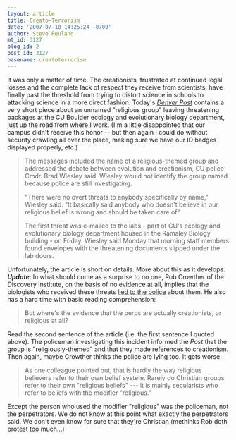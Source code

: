```yaml
---
layout: article
title: Creato-Terrorism
date: '2007-07-10 14:25:24 -0700'
author: Steve Reuland
mt_id: 3127
blog_id: 2
post_id: 3127
basename: creatoterrorism
---
```

It was only a matter of time.  The creationists, frustrated at continued legal losses and the complete lack of respect they receive from scientists, have finally past the threshold from trying to distort science in schools to attacking science in a more direct fashion.  Today's [_Denver Post_](http://www.denverpost.com/news/ci_6336193) contains a very short piece about an unnamed "religious group" leaving threatening packages at the CU Boulder ecology and evolutionary biology department, just up the road from where I work.  (I'm a little disappointed that our campus didn't receive this honor -- but then again I could do without security crawling all over the place, making sure we have our ID badges displayed properly, etc.)  

> The messages included the name of a religious-themed group and addressed the debate between evolution and creationism, CU police Cmdr. Brad Wiesley said. Wiesley would not identify the group named because police are still investigating.
> 
> "There were no overt threats to anybody specifically by name," Wiesley said. "It basically said anybody who doesn't believe in our religious belief is wrong and should be taken care of."
> 
> The first threat was e-mailed to the labs - part of CU's ecology and evolutionary biology department housed in the Ramaley Biology building - on Friday. Wiesley said Monday that morning staff members found envelopes with the threatening documents slipped under the lab doors.

       

Unfortunately, the article is short on details.  More about this as it develops.
**_Update_**:  In what should come as a surprise to no one, Rob Crowther of the Discovery Institute, on the basis of no evidence at all, implies that the biologists who received these threats [lied to the police](http://www.evolutionnews.org/2007/07/thou_shalt_not_lie_to_the_poli.html) about them.  He also has a hard time with basic reading comprehension:

> But where's the evidence that the perps are actually creationists, or religious at all?

Read the second sentence of the article (i.e. the first sentence I quoted above).  The policeman investigating this incident informed the _Post_ that the group is "religiously-themed" and that they made references to creationism.  Then again, maybe Crowther thinks the police are lying too.  It gets worse:        

> As one colleague pointed out, that is hardly the way religious believers refer to their own belief system. Rarely do Christian groups refer to their own "religious beliefs" --- it is mainly secularists who refer to beliefs with the modifier "religious."

Except the person who used the modifier "religious" was the policeman, not the perpetrators.    We do not know at this point what exactly the perpetrators said.  We don't even know for sure that they're Christian (methinks Rob doth protest too much...)
